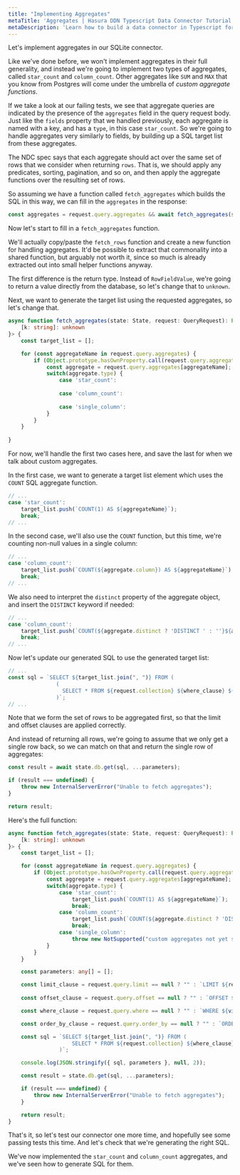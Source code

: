 ```yaml
---
title: "Implementing Aggregates"
metaTitle: 'Aggregates | Hasura DDN Typescript Data Connector Tutorial'
metaDescription: 'Learn how to build a data connector in Typescript for Hasura DDN'
---
```


Let's implement aggregates in our SQLite connector.

Like we've done before, we won't implement aggregates in their full generality, and instead we're going to implement two
types of aggregates, called `star_count` and `column_count`. Other aggregates like `SUM` and `MAX` that you know from
Postgres will come under the umbrella of _custom aggregate functions_.

If we take a look at our failing tests, we see that aggregate queries are indicated by the presence of the `aggregates`
field in the query request body. Just like the `fields` property that we handled previously, each aggregate is named
with a key, and has a `type`, in this case `star_count`. So we're going to handle aggregates very similarly to fields,
by building up a SQL target list from these aggregates.

[//]: # (TODO - show tests)

The NDC spec says that each aggregate should act over the same set of rows that we consider when returning `rows`. That
is, we should apply any predicates, sorting, pagination, and so on, and then apply the aggregate functions over the
resulting set of rows.

So assuming we have a function called `fetch_aggregates` which builds the SQL in this way, we can fill in the
`aggregates` in the response:

```typescript
const aggregates = request.query.aggregates && await fetch_aggregates(state, request);
```

Now let's start to fill in a `fetch_aggregates` function.

We'll actually copy/paste the `fetch_rows` function and create a new function for handling aggregates. It'd be possible
to extract that commonality into a shared function, but arguably not worth it, since so much is already extracted out
into small helper functions anyway.

The first difference is the return type. Instead of `RowFieldValue`, we're going to return a value directly from the
database, so let's change that to `unknown`.

Next, we want to generate the target list using the requested aggregates, so let's change that.

```typescript
async function fetch_aggregates(state: State, request: QueryRequest): Promise<{
    [k: string]: unknown
}> {
    const target_list = [];

    for (const aggregateName in request.query.aggregates) {
        if (Object.prototype.hasOwnProperty.call(request.query.aggregates, aggregateName)) {
            const aggregate = request.query.aggregates[aggregateName];
            switch(aggregate.type) {
                case 'star_count':
                  
                case 'column_count':
                  
                case 'single_column':
            }
        }
    }
    
}
```

For now, we'll handle the first two cases here, and save the last for when we talk about custom aggregates.

In the first case, we want to generate a target list element which uses the `COUNT` SQL aggregate function.

```typescript
// ...
case 'star_count':
    target_list.push(`COUNT(1) AS ${aggregateName}`);
    break;
// ...
```

In the second case, we'll also use the `COUNT` function, but this time, we're counting non-null values in a single column:

```typescript
// ...
case 'column_count':
    target_list.push(`COUNT(${aggregate.column}) AS ${aggregateName}`);
    break;
// ...
```

We also need to interpret the `distinct` property of the aggregate object, and insert the `DISTINCT` keyword if needed:

```typescript
// ...
case 'column_count':
    target_list.push(`COUNT(${aggregate.distinct ? 'DISTINCT ' : ''}${aggregate.column}) AS ${aggregateName}`);
    break;
// ...
```

Now let's update our generated SQL to use the generated target list:

```typescript
// ...
const sql = `SELECT ${target_list.join(", ")} FROM (
               (
                 SELECT * FROM ${request.collection} ${where_clause} ${order_by_clause} ${limit_clause} ${offset_clause}
               )`;
// ...
```

Note that we form the set of rows to be aggregated first, so that the limit and offset clauses are applied correctly.

And instead of returning all rows, we're going to assume that we only get a single row back, so we can match on that and
return the single row of aggregates:

```typescript
const result = await state.db.get(sql, ...parameters);

if (result === undefined) {
    throw new InternalServerError("Unable to fetch aggregates");
}

return result;
```

Here's the full function:

```typescript
async function fetch_aggregates(state: State, request: QueryRequest): Promise<{
    [k: string]: unknown
}> {
    const target_list = [];

    for (const aggregateName in request.query.aggregates) {
        if (Object.prototype.hasOwnProperty.call(request.query.aggregates, aggregateName)) {
            const aggregate = request.query.aggregates[aggregateName];
            switch(aggregate.type) {
                case 'star_count':
                    target_list.push(`COUNT(1) AS ${aggregateName}`);
                    break;
                case 'column_count':
                    target_list.push(`COUNT(${aggregate.distinct ? 'DISTINCT ' : ''}${aggregate.column}) AS ${aggregateName}`);
                    break;
                case 'single_column':
                    throw new NotSupported("custom aggregates not yet supported");
            }
        }
    }

    const parameters: any[] = [];

    const limit_clause = request.query.limit == null ? "" : `LIMIT ${request.query.limit}`;
    
    const offset_clause = request.query.offset == null ? "" : `OFFSET ${request.query.offset}`;

    const where_clause = request.query.where == null ? "" : `WHERE ${visit_expression(parameters, request.query.where)}`;

    const order_by_clause = request.query.order_by == null ? "" : `ORDER BY ${visit_order_by_elements(request.query.order_by.elements)}`;

    const sql = `SELECT ${target_list.join(", ")} FROM (
                    SELECT * FROM ${request.collection} ${where_clause} ${order_by_clause} ${limit_clause} ${offset_clause}
                )`;

    console.log(JSON.stringify({ sql, parameters }, null, 2));

    const result = state.db.get(sql, ...parameters);

    if (result === undefined) {
        throw new InternalServerError("Unable to fetch aggregates");
    }

    return result;
}
```

That's it, so let's test our connector one more time, and hopefully see some passing tests this time. And let's
check that we're generating the right SQL.

We've now implemented the `star_count` and `column_count` aggregates, and we've seen how to generate SQL for them.

[//]: # (TODO)
